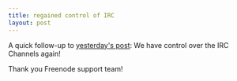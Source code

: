 ```yaml
---
title: regained control of IRC
layout: post
---
```


A quick follow-up to [yesterday's post](https://www.voidlinux.org/news/2018/05/serious-issues.html): We have control over the IRC Channels again!

Thank you Freenode support team!
